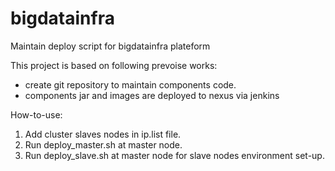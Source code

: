 # bigdatainfra
Maintain deploy script for bigdatainfra plateform

This project is based on following prevoise works:
- create git repository to maintain components code.
- components jar and images are deployed to nexus via jenkins

How-to-use:
1. Add cluster slaves nodes in ip.list file.
2. Run deploy_master.sh at master node.
3. Run deploy_slave.sh at master node for slave nodes environment set-up.
